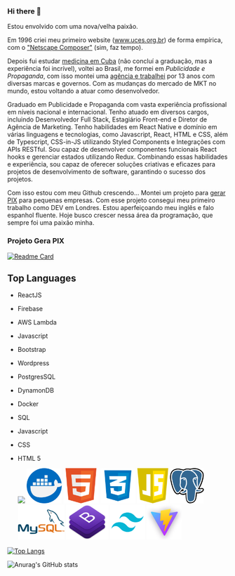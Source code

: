 ### Hi there 👋

Estou envolvido com uma nova/velha paixão.

Em 1996 criei meu primeiro website (www.uces.org.br) de forma empírica, com o ["Netscape Composer"](https://pt.wikipedia.org/wiki/Netscape_Composer) (sim, faz tempo).

Depois fui estudar [medicina em Cuba](https://pt.wikipedia.org/wiki/Escuela_Latinoamericana_de_Medicina) (não concluí a graduação, mas a experiência foi incrível), voltei ao Brasil, me formei em _Publicidade e Propaganda_, com isso montei uma [agência e trabalhei](https://www.dubcom.com.br) por 13 anos com diversas marcas e governos.
Com as mudanças do mercado de MKT no mundo, estou voltando a atuar como desenvolvedor.

Graduado  em  Publicidade  e  Propaganda  com  vasta  experiência  profissional  em  níveis  nacional  e  internacional.  Tenho atuado em diversos cargos, incluindo Desenvolvedor Full Stack, Estagiário Front-end e Diretor de Agência de Marketing. Tenho habilidades em React Native e domínio em várias linguagens e tecnologias, como Javascript, React, HTML e CSS, além de Typescript, CSS-in-JS utilizando Styled Components e Integrações com APIs RESTful. Sou capaz de desenvolver componentes funcionais React hooks e gerenciar estados utilizando Redux. Combinando essas habilidades e experiência, sou capaz de oferecer soluções criativas e eficazes para projetos de desenvolvimento de software, garantindo o sucesso dos projetos.

Com isso estou com meu Github crescendo...
Montei um projeto para [gerar PIX](https://www.gerapix.vercel.app) para pequenas empresas.
Com esse projeto consegui meu primeiro trabalho como DEV em Londres. Estou aperfeiçoando meu inglês e falo espanhol fluente.
Hoje busco crescer nessa área da programação, que sempre foi uma paixão minha.

### Projeto Gera PIX

[![Readme Card](https://github-readme-stats.vercel.app/api/pin/?username=dubcom&repo=gerapix)](https://github.com/dubcom/gerapix)

## Top Languages

- ReactJS
- Firebase
- AWS Lambda
- Javascript
- Bootstrap
- Wordpress
- PostgresSQL
- DynamonDB
- Docker
- SQL
- Javascript
- CSS
- HTML 5


  <img src="https://cdn.jsdelivr.net/gh/devicons/devicon/icons/amazonwebservices/amazonwebservices-original.svg"  height="80"/>
  <img src="./doker.png" height="80"/>
  <img src="./html5.png" height="80"/>
  <img src="./css.png" height="80"/>
  <img src="./javascript.png" height="80"/>
  <img src="./postgress.png" height="80"/>
  <img src="./mysql.png" height="80"/>
  <img src="./bootstrap.png" height="80"/>
  <img src="./tailwind2.png" height="80"/>
  <img src="./vite.png" height="80"/>



  

[![Top Langs](https://github-readme-stats.vercel.app/api/top-langs/?username=dubcom)](https://github.com/dubcom/github-readme-stats)



![Anurag's GitHub stats](https://github-readme-stats.vercel.app/api?username=dubcom&show_icons=true&theme=radical)
